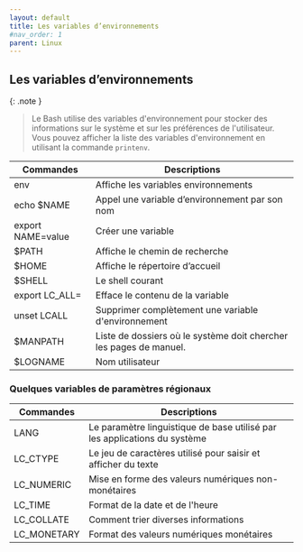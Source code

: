 ```yaml
---
layout: default
title: Les variables d’environnements
#nav_order: 1
parent: Linux
---
```


## Les variables d’environnements

{: .note }

> Le Bash utilise des variables d'environnement pour stocker des informations sur le système et sur les préférences de l'utilisateur. Vous pouvez afficher la liste des variables d'environnement en utilisant la commande `printenv`.

| Commandes         | Descriptions                                                       |
| ----------------- | ------------------------------------------------------------------ |
| env               | Affiche les variables environnements                               |
| echo $NAME        | Appel une variable d’environnement par son nom                     |
| export NAME=value | Créer une variable                                                 |
| $PATH             | Affiche le chemin de recherche                                     |
| $HOME             | Affiche le répertoire d’accueil                                    |
| $SHELL            | Le shell courant                                                   |
| export LC_ALL=    | Efface le contenu de la variable                                   |
| unset LCALL       | Supprimer complètement une variable d'environnement                |
| $MANPATH          | Liste de dossiers où le système doit chercher les pages de manuel. |
| $LOGNAME          | Nom utilisateur                                                    |

### Quelques variables de paramètres régionaux

| Commandes   | Descriptions                                                              |
| ----------- | ------------------------------------------------------------------------- |
| LANG        | Le paramètre linguistique de base utilisé par les applications du système |
| LC_CTYPE    | Le jeu de caractères utilisé pour saisir et afficher du texte             |
| LC_NUMERIC  | Mise en forme des valeurs numériques non-monétaires                       |
| LC_TIME     | Format de la date et de l'heure                                           |
| LC_COLLATE  | Comment trier diverses informations                                       |
| LC_MONETARY | Format des valeurs numériques monétaires                                  |
